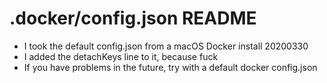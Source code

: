 # .docker/config.json README

* I took the default config.json from a macOS Docker install 20200330
* I added the detachKeys line to it, because fuck
* If you have problems in the future, try with a default docker config.json
